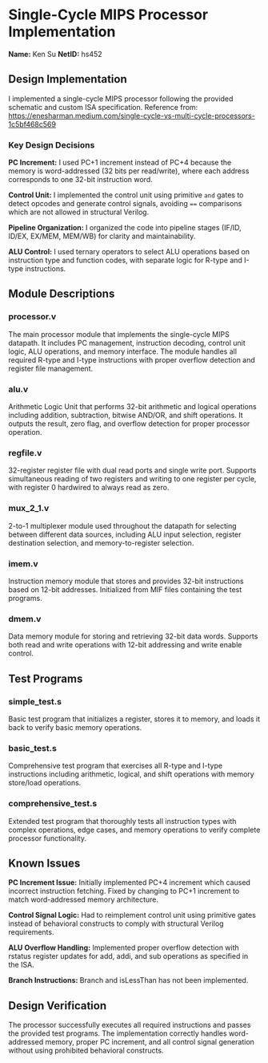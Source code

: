 # Single-Cycle MIPS Processor Implementation

**Name:** Ken Su
**NetID:** hs452

## Design Implementation

I implemented a single-cycle MIPS processor following the provided schematic and custom ISA specification. Reference from: https://enesharman.medium.com/single-cycle-vs-multi-cycle-processors-1c5bf468c569

### Key Design Decisions

**PC Increment:** I used PC+1 increment instead of PC+4 because the memory is word-addressed (32 bits per read/write), where each address corresponds to one 32-bit instruction word.

**Control Unit:** I implemented the control unit using primitive `and` gates to detect opcodes and generate control signals, avoiding `==` comparisons which are not allowed in structural Verilog.

**Pipeline Organization:** I organized the code into pipeline stages (IF/ID, ID/EX, EX/MEM, MEM/WB) for clarity and maintainability.

**ALU Control:** I used ternary operators to select ALU operations based on instruction type and function codes, with separate logic for R-type and I-type instructions.

## Module Descriptions

### processor.v
The main processor module that implements the single-cycle MIPS datapath. It includes PC management, instruction decoding, control unit logic, ALU operations, and memory interface. The module handles all required R-type and I-type instructions with proper overflow detection and register file management.

### alu.v
Arithmetic Logic Unit that performs 32-bit arithmetic and logical operations including addition, subtraction, bitwise AND/OR, and shift operations. It outputs the result, zero flag, and overflow detection for proper processor operation.

### regfile.v
32-register register file with dual read ports and single write port. Supports simultaneous reading of two registers and writing to one register per cycle, with register 0 hardwired to always read as zero.

### mux_2_1.v
2-to-1 multiplexer module used throughout the datapath for selecting between different data sources, including ALU input selection, register destination selection, and memory-to-register selection.

### imem.v
Instruction memory module that stores and provides 32-bit instructions based on 12-bit addresses. Initialized from MIF files containing the test programs.

### dmem.v
Data memory module for storing and retrieving 32-bit data words. Supports both read and write operations with 12-bit addressing and write enable control.

## Test Programs

### simple_test.s
Basic test program that initializes a register, stores it to memory, and loads it back to verify basic memory operations.

### basic_test.s
Comprehensive test program that exercises all R-type and I-type instructions including arithmetic, logical, and shift operations with memory store/load operations.

### comprehensive_test.s
Extended test program that thoroughly tests all instruction types with complex operations, edge cases, and memory operations to verify complete processor functionality.

## Known Issues

**PC Increment Issue:** Initially implemented PC+4 increment which caused incorrect instruction fetching. Fixed by changing to PC+1 increment to match word-addressed memory architecture.

**Control Signal Logic:** Had to reimplement control unit using primitive gates instead of behavioral constructs to comply with structural Verilog requirements.

**ALU Overflow Handling:** Implemented proper overflow detection with rstatus register updates for add, addi, and sub operations as specified in the ISA.

**Branch Instructions:** Branch and isLessThan has not been implemented.

## Design Verification

The processor successfully executes all required instructions and passes the provided test programs. The implementation correctly handles word-addressed memory, proper PC increment, and all control signal generation without using prohibited behavioral constructs.
